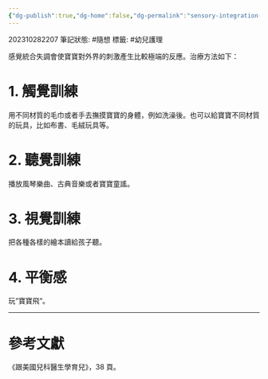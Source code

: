 ```yaml
---
{"dg-publish":true,"dg-home":false,"dg-permalink":"sensory-integration-dysfunction","permalink":"/sensory-integration-dysfunction/","dgPassFrontmatter":true}
---
```


202310282207
筆記狀態: #隨想
標籤: #幼兒護理 

感覺統合失調會使寶寶對外界的刺激產生比較極端的反應。治療方法如下：

# 1. 觸覺訓練

用不同材質的毛巾或者手去撫摸寶寶的身體，例如洗澡後。也可以給寶寶不同材質的玩具，比如布書、毛絨玩具等。

# 2. 聽覺訓練

播放風琴樂曲、古典音樂或者寶寶童謠。

# 3. 視覺訓練

把各種各樣的繪本讀給孩子聽。

# 4. 平衡感

玩“寶寶飛“。

---
# 參考文獻

《跟美國兒科醫生學育兒》，38 頁。